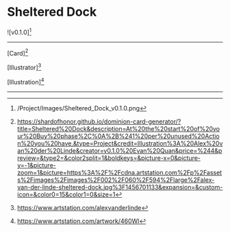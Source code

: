 # Sheltered Dock

![v0.1.0][^v0.1.0]

---

[Card][^Card]

[Illustrator][^Illustrator]

[Illustration][^Illustration]

---

[^v0.1.0]: /Project/Images/Sheltered_Dock_v0.1.0.png
[^Card]: https://shardofhonor.github.io/dominion-card-generator/?title=Sheltered%20Dock&description=At%20the%20start%20of%20your%20Buy%20phase%2C%0A%2B%241%20per%20unused%20Action%20you%20have.&type=Project&credit=Illustration%3A%20Alex%20van%20der%20Linde&creator=v0.1.0%20Evan%20Quan&price=%244&preview=&type2=&color2split=1&boldkeys=&picture-x=0&picture-y=-1&picture-zoom=1&picture=https%3A%2F%2Fcdna.artstation.com%2Fp%2Fassets%2Fimages%2Fimages%2F002%2F060%2F594%2Flarge%2Falex-van-der-linde-sheltered-dock.jpg%3F1456701133&expansion=&custom-icon=&color0=15&color1=0&size=1
[^Illustrator]: https://www.artstation.com/alexvanderlinde
[^Illustration]: https://www.artstation.com/artwork/460Wl
